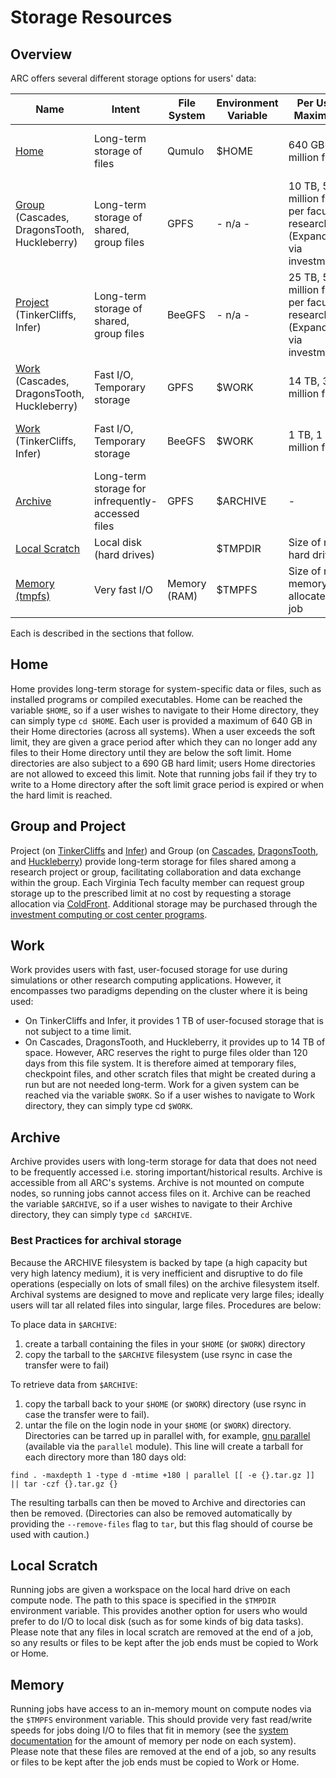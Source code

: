 # Storage Resources

## Overview

ARC offers several different storage options for users\' data: 

| Name | Intent | File System | Environment Variable | Per User Maximum | Data Lifespan | Available On |
|------|--------|-------------|----------------------|------------------|---------------|--------------|
| [Home](#home) | Long-term storage of files | Qumulo | $HOME | 640 GB 1 million files | Unlimited | Login and Compute Nodes |
| [Group](#group) (Cascades, DragonsTooth, Huckleberry) | Long-term storage of shared, group files | GPFS | - n/a - | 10 TB, 5 million files per faculty researcher (Expandable via investment) | Unlimited | Login and Compute Nodes |
| [Project](#group) (TinkerCliffs, Infer) | Long-term storage of shared, group files | BeeGFS | - n/a - | 25 TB, 5 million files per faculty researcher (Expandable via investment) | Unlimited | Login and Compute Nodes |
| [Work](#work) (Cascades, DragonsTooth, Huckleberry) | Fast I/O, Temporary storage | GPFS | $WORK | 14 TB, 3 million files | 120 days | Login and Compute Nodes |
| [Work](#work) (TinkerCliffs, Infer) | Fast I/O, Temporary storage | BeeGFS | $WORK | 1 TB, 1 million files | Unlimited | Login and Compute Nodes |
| [Archive](#archive) | Long-term storage for infrequently-accessed files | GPFS | $ARCHIVE | - | Unlimited | Login Nodes |
| [Local Scratch](#tmpdir) | Local disk (hard drives) |  | $TMPDIR | Size of node hard drive | Length of Job | Compute Nodes |
| [Memory (tmpfs)](#tmpfs) | Very fast I/O | Memory (RAM) | $TMPFS | Size of node memory allocated to job | Length of Job | Compute Nodes |

Each is described in the sections that follow. 

## Home

Home provides long-term storage for system-specific data or files, such as installed programs or compiled executables. Home can be reached the variable `$HOME`, so if a user wishes to navigate to their Home directory, they can simply type `cd $HOME`. Each user is provided a maximum of 640 GB in their Home directories (across all systems). When a user exceeds the soft limit, they are given a grace period after which they can no longer add any files to their Home directory until they are below the soft limit. Home directories are also subject to a 690 GB hard limit; users Home directories are not allowed to exceed this limit. Note that running jobs fail if they try to write to a Home directory after the soft limit grace period is expired or when the hard limit is reached. 

## Group and Project

Project (on [TinkerCliffs](/tinkercliffs) and [Infer](/infer)) and Group (on [Cascades](/cascades), [DragonsTooth](/dragonstooth), and [Huckleberry](/huckleberry)) provide long-term storage for files shared among a research project or group, facilitating collaboration and data exchange within the group. Each Virginia Tech faculty member can request group storage up to the prescribed limit at no cost by requesting a storage allocation via [ColdFront](https://coldfront.arc.vt.edu). Additional storage may be purchased through the [investment computing or cost center programs](/arc-investment-computing-and-cost-center/). 

## Work

Work provides users with fast, user-focused storage for use during simulations or other research computing applications. However, it encompasses two paradigms depending on the cluster where it is being used: 
- On TinkerCliffs and Infer, it provides 1 TB of user-focused storage that is not subject to a time limit. 
- On Cascades, DragonsTooth, and Huckleberry, it provides up to 14 TB of space. However, ARC reserves the right to purge files older than 120 days from this file system. It is therefore aimed at temporary files, checkpoint files, and other scratch files that might be created during a run but are not needed long-term. Work for a given system can be reached via the variable `$WORK`. So if a user wishes to navigate to Work directory, they can simply type cd `$WORK`. 

## Archive

Archive provides users with long-term storage for data that does not need to be frequently accessed i.e. storing important/historical results. Archive is accessible from all ARC\'s systems.  Archive is not mounted on compute nodes, so running jobs cannot access files on it. Archive can be reached the variable `$ARCHIVE`, so if a user wishes to navigate to their Archive directory, they can simply type `cd $ARCHIVE`. 

### Best Practices for archival storage

Because the ARCHIVE filesystem is backed by tape (a high capacity but very high latency medium), it is very inefficient and disruptive to do file operations (especially on lots of small files) on the archive filesystem itself. Archival systems are designed to move and replicate very large files; ideally users will tar all related files into singular, large files. Procedures are below: 

To place data in `$ARCHIVE`: 
1. create a tarball containing the files in your `$HOME` (or `$WORK`) directory
2. copy the tarball to the `$ARCHIVE` filesystem (use rsync in case the transfer were to fail)

To retrieve data from `$ARCHIVE`: 
1. copy the tarball back to your `$HOME` (or `$WORK`) directory (use rsync in case the transfer were to fail). 
2. untar the file on the login node in your `$HOME` (or `$WORK`) directory. Directories can be tarred up in parallel with, for example, [gnu parallel](https://www.gnu.org/software/parallel/) (available via the `parallel` module). This line will create a tarball for each directory more than 180 days old: 

```
find . -maxdepth 1 -type d -mtime +180 | parallel [[ -e {}.tar.gz ]] || tar -czf {}.tar.gz {}
```

The resulting tarballs can then be moved to Archive and directories can then be removed. (Directories can also be removed automatically by providing the `--remove-files` flag to `tar`, but this flag should of course be used with caution.) 

## Local Scratch

Running jobs are given a workspace on the local hard drive on each compute node. The path to this space is specified in the `$TMPDIR` environment variable. This provides another option for users who would prefer to do I/O to local disk (such as for some kinds of big data tasks). Please note that any files in local scratch are removed at the end of a job, so any results or files to be kept after the job ends must be copied to Work or Home. 

## Memory

Running jobs have access to an in-memory mount on compute nodes via the `$TMPFS` environment variable. This should provide very fast read/write speeds for jobs doing I/O to files that fit in memory (see the [system documentation](/computing) for the amount of memory per node on each system). Please note that these files are removed at the end of a job, so any results or files to be kept after the job ends must be copied to Work or Home.
